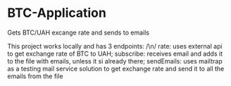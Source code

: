 # BTC-Application
Gets BTC/UAH excange rate and sends to emails

This project works locally and has 3 endpoints: /\n/
rate: uses external api to get exchange rate of BTC to UAH;
subscribe: receives email and adds it to the file with emails, unless it si already there;
sendEmails: uses mailtrap as a testing mail service solution to get exchange rate and send it to all the emails from the file
